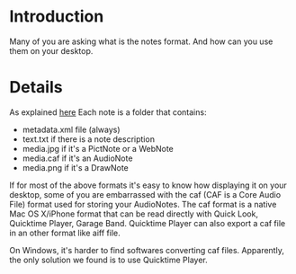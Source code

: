 # Introduction #

Many of you are asking what is the notes format. And how can you use them on your desktop.


# Details #

As explained [here](TechNoteGetContent.md)
Each note is a folder that contains:
  * metadata.xml file (always)
  * text.txt if there is a note description
  * media.jpg if it's a PictNote or a WebNote
  * media.caf if it's an AudioNote
  * media.png if it's a DrawNote

If for most of the above formats it's easy to know how displaying it on your desktop, some of you are embarrassed with the caf (CAF is a Core Audio File) format used for storing your AudioNotes. The caf format is a native Mac OS X/iPhone format that can be read directly with Quick Look, Quicktime Player, Garage Band. Quicktime Player can also export a caf file in an other format like aiff file.

On Windows, it's harder to find softwares converting caf files. Apparently, the only solution we found is to use Quicktime Player.
